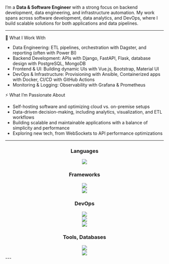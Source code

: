 I’m a **Data & Software Engineer** with a strong focus on backend development, data engineering, and infrastructure automation. My work spans across software development, data analytics, and DevOps, where I build scalable solutions for both applications and data pipelines.

---
🚀 What I Work With
- Data Engineering: ETL pipelines, orchestration with Dagster, and reporting (often with Power BI)
- Backend Development: APIs with Django, FastAPI, Flask, database design with PostgreSQL, MongoDB
- Frontend & UI: Building dynamic UIs with Vue.js, Bootstrap, Material UI
- DevOps & Infrastructure: Provisioning with Ansible, Containerized apps with Docker, CI/CD with GitHub Actions
- Monitoring & Logging: Observability with Grafana & Prometheus

⚡ What I’m Passionate About
- Self-hosting software and optimizing cloud vs. on-premise setups
- Data-driven decision-making, including analytics, visualization, and ETL workflows
- Building scalable and maintainable applications with a balance of simplicity and performance
- Exploring new tech, from WebSockets to API performance optimizations

---
<h3 align="center" style="font-weight: bold;">Languages</h3>
<div align="center">
  <img src="https://skillicons.dev/icons?perline=6&i=bash,py,matlab,js,css,html,latex">
</div>

<h3 align="center" style="font-weight: bold;">Frameworks</h3>
<div align="center">
  <img src="https://skillicons.dev/icons?i=django,flask,fastapi">
  <br>
  <img src="https://skillicons.dev/icons?i=vue,bootstrap,materialui">
</div>


<h3 align="center" style="font-weight: bold;">DevOps</h3>
<div align="center">
  <img src="https://skillicons.dev/icons?perline=6&i=github,githubactions,docker,cloudflare,nginx,ansible">
  <br>
  <img src="https://skillicons.dev/icons?perline=6&i=azure,aws,heroku">
  <br>
  <img src="https://skillicons.dev/icons?i=linux,windows,arduino">
</div>

<h3 align="center" style="font-weight: bold;">Tools, Databases</h3>
<div align="center">
  <img src="https://skillicons.dev/icons?perline=6&i=mongodb,postgres,cloudflare">
  <br>
  <img src="https://skillicons.dev/icons?i=grafana,prometheus">
</div>
---
